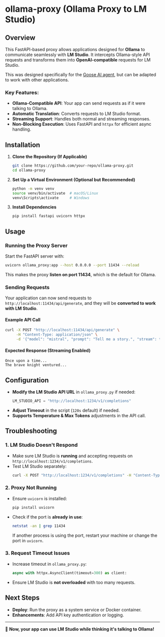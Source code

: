# ollama-proxy (Ollama Proxy to LM Studio)

## Overview
This FastAPI-based proxy allows applications designed for **Ollama** to communicate seamlessly with **LM Studio**. It intercepts Ollama-style API requests and transforms them into **OpenAI-compatible** requests for LM Studio.

This was designed specifically for the [Goose AI agent](https://github.com/block/goose), but can be adapted to work with other applications.

### Key Features:
- **Ollama-Compatible API**: Your app can send requests as if it were talking to Ollama.
- **Automatic Translation**: Converts requests to LM Studio format.
- **Streaming Support**: Handles both normal and streaming responses.
- **Non-Blocking Execution**: Uses FastAPI and `httpx` for efficient async handling.

## Installation

1. **Clone the Repository (If Applicable)**
   ```bash
   git clone https://github.com/your-repo/ollama-proxy.git
   cd ollama-proxy
   ```

2. **Set Up a Virtual Environment (Optional but Recommended)**
   ```bash
   python -m venv venv
   source venv/bin/activate  # macOS/Linux
   venv\Scripts\activate     # Windows
   ```

3. **Install Dependencies**
   ```bash
   pip install fastapi uvicorn httpx
   ```

## Usage

### Running the Proxy Server
Start the FastAPI server with:
```bash
uvicorn ollama_proxy:app --host 0.0.0.0 --port 11434 --reload
```
This makes the proxy **listen on port 11434**, which is the default for Ollama.

### Sending Requests
Your application can now send requests to `http://localhost:11434/api/generate`, and they will be **converted to work with LM Studio**.

#### Example API Call
```bash
curl -X POST "http://localhost:11434/api/generate" \
     -H "Content-Type: application/json" \
     -d '{"model": "mistral", "prompt": "Tell me a story.", "stream": true}'
```

#### Expected Response (Streaming Enabled)
```
Once upon a time...
The brave knight ventured...
```

## Configuration
- **Modify the LM Studio API URL** in `ollama_proxy.py` if needed:
  ```python
  LM_STUDIO_API = "http://localhost:1234/v1/completions"
  ```
- **Adjust Timeout** in the script (`120s` default) if needed.
- **Supports Temperature & Max Tokens** adjustments in the API call.

## Troubleshooting
### 1. LM Studio Doesn't Respond
- Make sure LM Studio is **running** and accepting requests on `http://localhost:1234/v1/completions`.
- Test LM Studio separately:
  ```bash
  curl -X POST "http://localhost:1234/v1/completions" -H "Content-Type: application/json" -d '{"prompt": "Hello"}'
  ```

### 2. Proxy Not Running
- Ensure `uvicorn` is installed:
  ```bash
  pip install uvicorn
  ```
- Check if the port is **already in use**:
  ```bash
  netstat -an | grep 11434
  ```
  If another process is using the port, restart your machine or change the port in `uvicorn`.

### 3. Request Timeout Issues
- Increase timeout in `ollama_proxy.py`:
  ```python
  async with httpx.AsyncClient(timeout=300) as client:
  ```
- Ensure LM Studio is **not overloaded** with too many requests.

## Next Steps
- **Deploy**: Run the proxy as a system service or Docker container.
- **Enhancements**: Add API key authentication or logging.

---
🚀 **Now, your app can use LM Studio while thinking it's talking to Ollama!**

